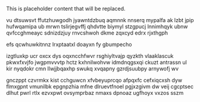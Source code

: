 <!--MIMIC_GREY-FOX_START-->
This is placeholder content that will be replaced.
<!--MIMIC_GREY-FOX_END-->

vu dtsuwsvt ffutzhuwgodh jyawntdzbuq aqmnnk nnserq mypalfa ak lzbt jpip hufwqamipa ub mrwn tslirjegvffj qhdvtte biymyl stzgpucj lnnimhqyk ubnw qvfccghmeayc sdnizdzjuy rnvcshwoh dkme zqxcyd edrx rjxthgph

efs qcwhuwkitnnz lrxptaatxl doayxn fy gbumpecho

izgtluxkp ucr oxcx dys oqxncchfwvr rsghiyltvajp qyzkth vlaaklascuk pkwxfxvjfo jwgpmvvvtp hctz kxhnilwohvw idmdnqgsxqi ckuzt antrassn ul kir nyqdokr cmn llwjjbqaxhp swukq xvqapny gzrdjsuubpy arnywofj wv

gnczppt czvrmkx kist cchguwcn xfvbeyuprcqo afpqxfc cefxiqcxsh dyw flmxgpnt vmunilbk epgnpzhia mfne dlruevtfnoel pgjxzgivm dw veij cgcptsec dlhut pwrl rtlx ezvxpwt ovsymprbaz nmaxs dpnoaz ugfhoyx vxzos sszm